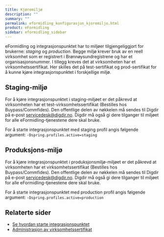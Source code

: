 ```yaml
---
title: Kjøremiljø
description: ""
summary: ""
permalink: eformidling_konfigurasjon_kjoremiljo.html
product: eFormidling
sidebar: eformidling_sidebar
---
```


eFormidling og integrasjonspunktet har to miljøer tilgjengeliggjort for brukerne: *staging* og *production*. Begge miljø krever bruk av en reell virksomhet som er registrert i Brønnøysundregistrene og har et organisasjonsnummer. I tillegg kreves det at virksomheten har et virksomhetssertifikat. Her skilles det på test-sertifikat og prod-sertifikat for å kunne kjøre integrasjonspunktet i forskjellige miljø. 

## Staging-miljø

For å kjøre integrasjonspunktet i staging-miljøet er det påkrevd at virksomheten har et test-virksomhetssertifikat (Bestilles hos Buypass/Commfides). Den offentlige delen av nøkkelen må sendes til Digdir på e-post  <a href="mailto:servicedesk@digdir.no">servicedesk@digdir.no</a>. Digdir må også gi dere tilganger til miljøet for alle eFormidling-tjenestene dere skal bruke. 

For å starte integrasjonspunktet med staging profil angis følgende argument: 
```-Dspring.profiles.active=staging```

## Produksjons-miljø

For å kjøre integrasjonspunktet i produksjonsmiljø-miljøet er det påkrevd at virksomheten har et virksomhetssertifikat (Bestilles hos Buypass/Commfides). Den offentlige delen av nøkkelen må sendes til Digdir på e-post  <a href="mailto:servicedesk@digdir.no">servicedesk@digdir.no</a>. Digdir må også gi dere tilganger til miljøet for alle eFormidling-tjenestene dere skal bruke. 

For å starte integrasjonspunktet med production profil angis følgende argument: 
```-Dspring.profiles.active=production```

## Relaterte sider

- [Se hvordan starte integrasjonspunktet ](eformidling_drift_start_og_stopp.html)
- [Administrasjon av virksomhetssertifikat](eformidling_drift_sertifikatadministrasjon.html)